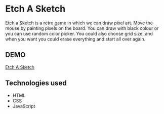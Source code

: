 # Etch A Sketch

Etch a Sketch is a retro game in which we can draw pixel art. Move the mouse by painting pixels on the board. You can draw with black colour or you can use random color picker. You could also choose grid size, and  when you want you could erase everything and start all over again.

## DEMO

[Etch A Sketch](https://bozicag.github.io/Etch-A-Sketch)

## Technologies used

+ HTML
+ CSS
+ JavaScript

